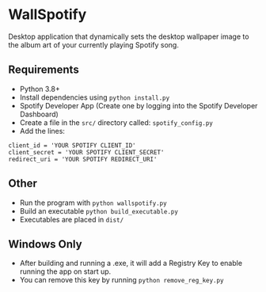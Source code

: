 # WallSpotify
Desktop application that dynamically sets the desktop wallpaper image to the album art of your currently playing Spotify song.

## Requirements
- Python 3.8+
- Install dependencies using `python install.py`
- Spotify Developer App (Create one by logging into the Spotify Developer Dashboard)
- Create a file in the `src/` directory called: `spotify_config.py`
- Add the lines:
```
client_id = 'YOUR SPOTIFY CLIENT_ID'
client_secret = 'YOUR SPOTIFY CLIENT_SECRET'
redirect_uri = 'YOUR SPOTIFY REDIRECT_URI'
```

## Other
- Run the program with `python wallspotify.py`
- Build an executable `python build_executable.py`
- Executables are placed in `dist/`

## Windows Only
- After building and running a .exe, it will add a Registry Key to enable running the app on start up.
- You can remove this key by running `python remove_reg_key.py`


